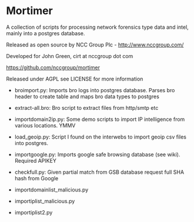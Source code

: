 Mortimer
======================
A collection of scripts for processing network forensics type data and intel, mainly into a postgres database.

Released as open source by NCC Group Plc - http://www.nccgroup.com/

Developed for John Green, cirt at nccgroup dot com

https://github.com/nccgroup/mortimer

Released under AGPL see LICENSE for more information

* broimport.py: Imports bro logs into postgres database.  Parses bro header to create table and maps bro data types to postgres

* extract-all.bro: Bro script to extract files from http/smtp etc

* importdomain2ip.py: Some demo scripts to import IP intelligence from various locations. YMMV

* load_geoip.py: Script I found on the interwebs to import geoip csv files into postgres.

* importgoogle.py: Imports google safe browsing database (see wiki).  Required APIKEY

* checkfull.py: Given partial match from GSB database request full SHA hash from Google

* importdomainlist_malicious.py

* importiplist_malicious.py

* importiplist2.py







